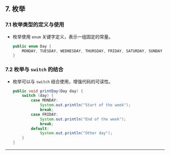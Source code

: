 ## **7. 枚举**

### **7.1 枚举类型的定义与使用**

- 枚举使用 `enum` 关键字定义，表示一组固定的常量。

    ```java
    public enum Day {
        MONDAY, TUESDAY, WEDNESDAY, THURSDAY, FRIDAY, SATURDAY, SUNDAY
    }
    ```

### **7.2 枚举与 `switch` 的结合**

- 枚举可以与 `switch` 结合使用，增强代码的可读性。

    ```java
    public void printDay(Day day) {
        switch (day) {
            case MONDAY:
                System.out.println("Start of the week");
                break;
            case FRIDAY:
                System.out.println("End of the week");
                break;
            default:
                System.out.println("Other day");
        }
    }
    ```

---